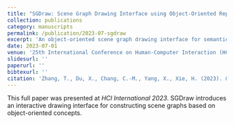 ```yaml
---
title: "SGDraw: Scene Graph Drawing Interface using Object-Oriented Representation"
collection: publications
category: manuscripts
permalink: /publication/2023-07-sgdraw
excerpt: 'An object-oriented scene graph drawing interface for semantic design tasks.'
date: 2023-07-01
venue: '25th International Conference on Human-Computer Interaction (HCI International 2023), Denmark'
slidesurl: ''
paperurl: ''
bibtexurl: ''
citation: 'Zhang, T., Du, X., Chang, C.-M., Yang, X., Xie, H. (2023). &quot;SGDraw: Scene Graph Drawing Interface using Object-Oriented Representation.&quot; <i>HCI International 2023</i>, Denmark.'
---
```

This full paper was presented at <i>HCI International 2023</i>. SGDraw introduces an interactive drawing interface for constructing scene graphs based on object-oriented concepts.
